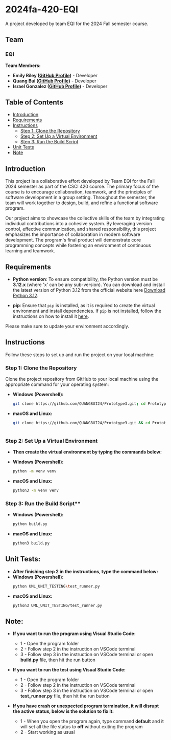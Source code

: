 # 2024fa-420-EQI

A project developed by team EQI for the 2024 Fall semester course.

## Team

### EQI

**Team Members:**
- **Emily Riley ([GitHub Profile](https://github.com/emilyyr55))** - Developer
- **Quang Bui ([GitHub Profile](https://github.com/QUANGBUI24))** - Developer
- **Israel Gonzalez ([GitHub Profile](https://github.com/xhatd))** - Developer

## Table of Contents
- [Introduction](#introduction)
- [Requirements](#requirements)
- [Instructions](#instructions)
  - [Step 1: Clone the Repository](#step-1-clone-the-repository)
  - [Step 2: Set Up a Virtual Environment](#step-2-set-up-a-virtual-environment)
  - [Step 3: Run the Build Script](#step-3-run-the-build-script)
- [Unit Tests](#unit-tests)
- [Note](#note)

## Introduction

This project is a collaborative effort developed by Team EQI for the Fall 2024 semester as part of the CSCI 420 course. The primary focus of the course is to encourage collaboration, teamwork, and the principles of software development in a group setting. Throughout the semester, the team will work together to design, build, and refine a functional software program.

Our project aims to showcase the collective skills of the team by integrating individual contributions into a cohesive system. By leveraging version control, effective communication, and shared responsibility, this project emphasizes the importance of collaboration in modern software development. The program's final product will demonstrate core programming concepts while fostering an environment of continuous learning and teamwork.
## Requirements

- **Python version**: To ensure compatibility, the Python version must be **3.12.x** (where 'x' can be any sub-version). You can download and install the latest version of Python 3.12 from the official website here [Download Python 3.12](https://www.python.org/downloads/). 

- **pip**: Ensure that `pip` is installed, as it is required to create the virtual environment and install dependencies. If `pip` is not installed, follow the instructions on how to install it [here](https://pip.pypa.io/en/stable/installation/).

Please make sure to update your environment accordingly.

## Instructions

Follow these steps to set up and run the project on your local machine:

### Step 1: Clone the Repository

Clone the project repository from GitHub to your local machine using the appropriate command for your operating system:

- **Windows (Powershell):**    
  ```bash
  git clone https://github.com/QUANGBUI24/Prototype3.git; cd Prototype3

- **macOS and Linux:**
  ```bash
  git clone https://github.com/QUANGBUI24/Prototype3.git && cd Prototype3
 
### Step 2: Set Up a Virtual Environment

- **Then create the virtual environment by typing the commands below:**

- **Windows (Powershell):**  
  ```bash
  python -m venv venv

- **macOS and Linux:** 
  ```bash
  python3 -m venv venv

### Step 3: Run the Build Script**
- **Windows (Powershell):**  
  ```bash
  python build.py

- **macOS and Linux:** 
  ```bash
  python3 build.py

## Unit Tests:
- **After finishing step 2 in the instructions, type the command below:**
- **Windows (Powershell):**  
  ```bash
  python UML_UNIT_TESTING\test_runner.py 

- **macOS and Linux:** 
  ```bash
  python3 UML_UNIT_TESTING/test_runner.py

## Note:

- **If you want to run the program using Visual Studio Code:**
    - 1 - Open the program folder
    - 2 - Follow step 2 in the instruction on VSCode terminal
    - 3 - Follow step 3 in the instruction on VSCode terminal or 
open **build.py** file, then hit the run button

- **If you want to run the test using Visual Studio Code:**
    - 1 - Open the program folder
    - 2 - Follow step 2 in the instruction on VSCode terminal
    - 3 - Follow step 3 in the instruction on VSCode terminal or 
open **test_runner.py** file, then hit the run button

- **If you have crash or unexpected program termination, it will disrupt the active status, below is the solution to fix it:**
    - 1 - When you open the program again, type command **default** and it will set all the file status to **off** without exiting the program
    - 2 - Start working as usual